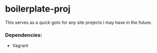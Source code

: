 # boilerplate-proj

This serves as a quick goto for any site projects I may have in the future.


### Dependencies:
* Vagrant
